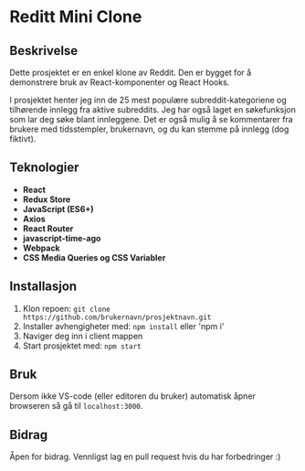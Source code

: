 # Reditt Mini Clone

## Beskrivelse
Dette prosjektet er en enkel klone av Reddit. Den er bygget for å demonstrere bruk av React-komponenter og React Hooks. 

I prosjektet henter jeg inn de 25 mest populære subreddit-kategoriene og tilhørende innlegg fra aktive subreddits. 
Jeg har også laget en søkefunksjon som lar deg søke blant innleggene. 
Det er også mulig å se kommentarer fra brukere med tidsstempler, brukernavn, og du kan stemme på innlegg (dog fiktivt).

## Teknologier
- **React**
- **Redux Store**
- **JavaScript (ES6+)**
- **Axios**
- **React Router**
- **javascript-time-ago**
- **Webpack**
- **CSS Media Queries og CSS Variabler**

## Installasjon
1. Klon repoen: `git clone https://github.com/brukernavn/prosjektnavn.git`
2. Installer avhengigheter med: `npm install` eller 'npm i'
3. Naviger deg inn i client mappen
4. Start prosjektet med: `npm start`

## Bruk
Dersom ikke VS-code (eller editoren du bruker) automatisk åpner browseren så gå til `localhost:3000`.

## Bidrag
Åpen for bidrag. Vennligst lag en pull request hvis du har forbedringer :)
